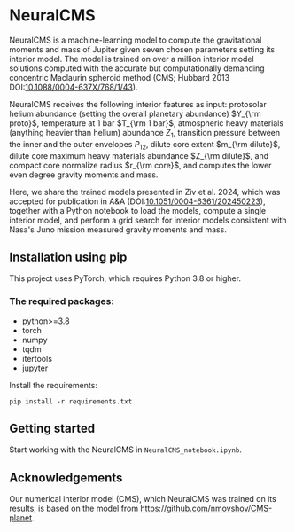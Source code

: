 # NeuralCMS

NeuralCMS is a machine-learning model to compute the gravitational moments and mass of Jupiter given seven chosen parameters setting its interior model. The model is trained on over a million interior model solutions computed with the accurate but computationally demanding concentric Maclaurin spheroid method (CMS; Hubbard 2013 DOI:[10.1088/0004-637X/768/1/43](https://ui.adsabs.harvard.edu/link_gateway/2013ApJ...768...43H/doi:10.1088/0004-637X/768/1/43)). 

NeuralCMS receives the following interior features as input: protosolar helium abundance (setting the overall planetary abundance) $Y_{\rm proto}$, temperature at 1 bar $T_{\rm 1 bar}$, atmospheric heavy materials (anything heavier than helium) abundance $Z_1$, transition pressure between the inner and the outer envelopes $P_{12}$, dilute core extent $m_{\rm dilute}$, dilute core maximum heavy materials abundance $Z_{\rm dilute}$, and compact core normalize radius $r_{\rm core}$, and computes the lower even degree gravity moments and mass.

Here, we share the trained models presented in Ziv et al. 2024, which was accepted for publication in A&A (DOI:[10.1051/0004-6361/202450223](https://doi.org/10.1051/0004-6361/202450223)), together with a Python notebook to load the models, compute a single interior model, and perform a grid search for interior models consistent with Nasa's Juno mission measured gravity moments and mass.

## Installation using pip

This project uses PyTorch, which requires Python 3.8 or higher.

### The required packages:
- python>=3.8
- torch
- numpy
- tqdm
- itertools
- jupyter

Install the requirements:
```
pip install -r requirements.txt
```

## Getting started

Start working with the NeuralCMS in `NeuralCMS_notebook.ipynb`.

## Acknowledgements

Our numerical interior model (CMS), which NeuralCMS was trained on its results, is based on the model from https://github.com/nmovshov/CMS-planet.
